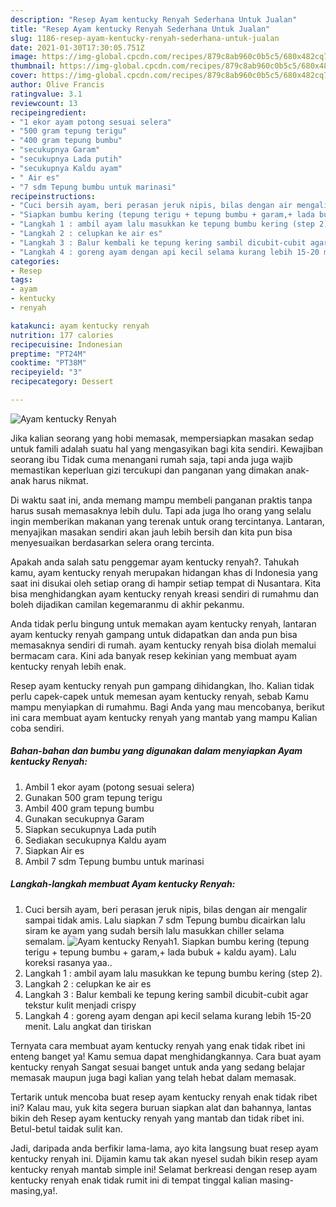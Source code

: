 ```yaml
---
description: "Resep Ayam kentucky Renyah Sederhana Untuk Jualan"
title: "Resep Ayam kentucky Renyah Sederhana Untuk Jualan"
slug: 1186-resep-ayam-kentucky-renyah-sederhana-untuk-jualan
date: 2021-01-30T17:30:05.751Z
image: https://img-global.cpcdn.com/recipes/879c8ab960c0b5c5/680x482cq70/ayam-kentucky-renyah-foto-resep-utama.jpg
thumbnail: https://img-global.cpcdn.com/recipes/879c8ab960c0b5c5/680x482cq70/ayam-kentucky-renyah-foto-resep-utama.jpg
cover: https://img-global.cpcdn.com/recipes/879c8ab960c0b5c5/680x482cq70/ayam-kentucky-renyah-foto-resep-utama.jpg
author: Olive Francis
ratingvalue: 3.1
reviewcount: 13
recipeingredient:
- "1 ekor ayam potong sesuai selera"
- "500 gram tepung terigu"
- "400 gram tepung bumbu"
- "secukupnya Garam"
- "secukupnya Lada putih"
- "secukupnya Kaldu ayam"
- " Air es"
- "7 sdm Tepung bumbu untuk marinasi"
recipeinstructions:
- "Cuci bersih ayam, beri perasan jeruk nipis, bilas dengan air mengalir sampai tidak amis. Lalu siapkan 7 sdm Tepung bumbu dicairkan lalu siram ke ayam yang sudah bersih lalu masukkan chiller selama semalam."
- "Siapkan bumbu kering (tepung terigu + tepung bumbu + garam,+ lada bubuk + kaldu ayam). Lalu koreksi rasanya yaa.."
- "Langkah 1 : ambil ayam lalu masukkan ke tepung bumbu kering (step 2)."
- "Langkah 2 : celupkan ke air es"
- "Langkah 3 : Balur kembali ke tepung kering sambil dicubit-cubit agar tekstur kulit menjadi crispy"
- "Langkah 4 : goreng ayam dengan api kecil selama kurang lebih 15-20 menit. Lalu angkat dan tiriskan"
categories:
- Resep
tags:
- ayam
- kentucky
- renyah

katakunci: ayam kentucky renyah 
nutrition: 177 calories
recipecuisine: Indonesian
preptime: "PT24M"
cooktime: "PT38M"
recipeyield: "3"
recipecategory: Dessert

---
```



![Ayam kentucky Renyah](https://img-global.cpcdn.com/recipes/879c8ab960c0b5c5/680x482cq70/ayam-kentucky-renyah-foto-resep-utama.jpg)

Jika kalian seorang yang hobi memasak, mempersiapkan masakan sedap untuk famili adalah suatu hal yang mengasyikan bagi kita sendiri. Kewajiban seorang ibu Tidak cuma menangani rumah saja, tapi anda juga wajib memastikan keperluan gizi tercukupi dan panganan yang dimakan anak-anak harus nikmat.

Di waktu  saat ini, anda memang mampu membeli panganan praktis tanpa harus susah memasaknya lebih dulu. Tapi ada juga lho orang yang selalu ingin memberikan makanan yang terenak untuk orang tercintanya. Lantaran, menyajikan masakan sendiri akan jauh lebih bersih dan kita pun bisa menyesuaikan berdasarkan selera orang tercinta. 



Apakah anda salah satu penggemar ayam kentucky renyah?. Tahukah kamu, ayam kentucky renyah merupakan hidangan khas di Indonesia yang saat ini disukai oleh setiap orang di hampir setiap tempat di Nusantara. Kita bisa menghidangkan ayam kentucky renyah kreasi sendiri di rumahmu dan boleh dijadikan camilan kegemaranmu di akhir pekanmu.

Anda tidak perlu bingung untuk memakan ayam kentucky renyah, lantaran ayam kentucky renyah gampang untuk didapatkan dan anda pun bisa memasaknya sendiri di rumah. ayam kentucky renyah bisa diolah memalui bermacam cara. Kini ada banyak resep kekinian yang membuat ayam kentucky renyah lebih enak.

Resep ayam kentucky renyah pun gampang dihidangkan, lho. Kalian tidak perlu capek-capek untuk memesan ayam kentucky renyah, sebab Kamu mampu menyiapkan di rumahmu. Bagi Anda yang mau mencobanya, berikut ini cara membuat ayam kentucky renyah yang mantab yang mampu Kalian coba sendiri.

<!--inarticleads1-->

##### Bahan-bahan dan bumbu yang digunakan dalam menyiapkan Ayam kentucky Renyah:

1. Ambil 1 ekor ayam (potong sesuai selera)
1. Gunakan 500 gram tepung terigu
1. Ambil 400 gram tepung bumbu
1. Gunakan secukupnya Garam
1. Siapkan secukupnya Lada putih
1. Sediakan secukupnya Kaldu ayam
1. Siapkan  Air es
1. Ambil 7 sdm Tepung bumbu untuk marinasi




<!--inarticleads2-->

##### Langkah-langkah membuat Ayam kentucky Renyah:

1. Cuci bersih ayam, beri perasan jeruk nipis, bilas dengan air mengalir sampai tidak amis. Lalu siapkan 7 sdm Tepung bumbu dicairkan lalu siram ke ayam yang sudah bersih lalu masukkan chiller selama semalam.
<img src="https://img-global.cpcdn.com/steps/cd2e6235a7549303/160x128cq70/ayam-kentucky-renyah-langkah-memasak-1-foto.jpg" alt="Ayam kentucky Renyah">1. Siapkan bumbu kering (tepung terigu + tepung bumbu + garam,+ lada bubuk + kaldu ayam). Lalu koreksi rasanya yaa..
1. Langkah 1 : ambil ayam lalu masukkan ke tepung bumbu kering (step 2).
1. Langkah 2 : celupkan ke air es
1. Langkah 3 : Balur kembali ke tepung kering sambil dicubit-cubit agar tekstur kulit menjadi crispy
1. Langkah 4 : goreng ayam dengan api kecil selama kurang lebih 15-20 menit. Lalu angkat dan tiriskan




Ternyata cara membuat ayam kentucky renyah yang enak tidak ribet ini enteng banget ya! Kamu semua dapat menghidangkannya. Cara buat ayam kentucky renyah Sangat sesuai banget untuk anda yang sedang belajar memasak maupun juga bagi kalian yang telah hebat dalam memasak.

Tertarik untuk mencoba buat resep ayam kentucky renyah enak tidak ribet ini? Kalau mau, yuk kita segera buruan siapkan alat dan bahannya, lantas bikin deh Resep ayam kentucky renyah yang mantab dan tidak ribet ini. Betul-betul taidak sulit kan. 

Jadi, daripada anda berfikir lama-lama, ayo kita langsung buat resep ayam kentucky renyah ini. Dijamin kamu tak akan nyesel sudah bikin resep ayam kentucky renyah mantab simple ini! Selamat berkreasi dengan resep ayam kentucky renyah enak tidak rumit ini di tempat tinggal kalian masing-masing,ya!.

